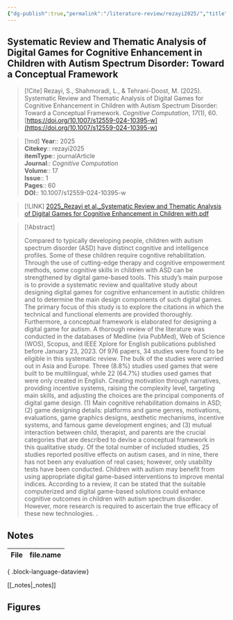 ```yaml
---
{"dg-publish":true,"permalink":"/literature-review/rezayi2025/","title":"Systematic Review and Thematic Analysis of Digital Games for Cognitive Enhancement in Children with Autism Spectrum Disorder Toward a Conceptual Framework","tags":["Autism","spectrum","disorder","Artificial","Intelligence","Cognitive","outcomes","Cognitive","rehabilitation","Digital","games"]}
---
```



## Systematic Review and Thematic Analysis of Digital Games for Cognitive Enhancement in Children with Autism Spectrum Disorder: Toward a Conceptual Framework

> [!Cite]
> Rezayi, S., Shahmoradi, L., & Tehrani-Doost, M. (2025). Systematic Review and Thematic Analysis of Digital Games for Cognitive Enhancement in Children with Autism Spectrum Disorder: Toward a Conceptual Framework. _Cognitive Computation_, _17_(1), 60. [https://doi.org/10.1007/s12559-024-10395-w](https://doi.org/10.1007/s12559-024-10395-w)


>[!md]
> **Year**:: 2025   
> **Citekey**:: rezayi2025  
> **itemType**:: journalArticle  
> **Journal**:: *Cognitive Computation*  
> **Volume**:: 17  
> **Issue**:: 1   
> **Pages**:: 60  
> **DOI**:: 10.1007/s12559-024-10395-w    

> [!LINK] 
> [2025_Rezayi et al._Systematic Review and Thematic Analysis of Digital Games for Cognitive Enhancement in Children with.pdf](zotero://select/library/items/JAW6YCFD)

> [!Abstract]
>
> Compared to typically developing people, children with autism spectrum disorder (ASD) have distinct cognitive and intelligence profiles. Some of these children require cognitive rehabilitation. Through the use of cutting-edge therapy and cognitive empowerment methods, some cognitive skills in children with ASD can be strengthened by digital game-based tools. This study’s main purpose is to provide a systematic review and qualitative study about designing digital games for cognitive enhancement in autistic children and to determine the main design components of such digital games. The primary focus of this study is to explore the citations in which the technical and functional elements are provided thoroughly. Furthermore, a conceptual framework is elaborated for designing a digital game for autism. A thorough review of the literature was conducted in the databases of Medline (via PubMed), Web of Science (WOS), Scopus, and IEEE Xplore for English publications published before January 23, 2023. Of 976 papers, 34 studies were found to be eligible in this systematic review. The bulk of the studies were carried out in Asia and Europe. Three (8.8%) studies used games that were built to be multilingual, while 22 (64.7%) studies used games that were only created in English. Creating motivation through narratives, providing incentive systems, raising the complexity level, targeting main skills, and adjusting the choices are the principal components of digital game design. (1) Main cognitive rehabilitation domains in ASD; (2) game designing details: platforms and game genres, motivations, evaluations, game graphics designs, aesthetic mechanisms, incentive systems, and famous game development engines; and (3) mutual interaction between child, therapist, and parents are the crucial categories that are described to devise a conceptual framework in this qualitative study. Of the total number of included studies, 25 studies reported positive effects on autism cases, and in nine, there has not been any evaluation of real cases; however, only usability tests have been conducted. Children with autism may benefit from using appropriate digital game-based interventions to improve mental indices. According to a review, it can be stated that the suitable computerized and digital game-based solutions could enhance cognitive outcomes in children with autism spectrum disorder. However, more research is required to ascertain the true efficacy of these new technologies.
>.
> 


## Notes

| File | file.name |
| ---- | --------- |

{ .block-language-dataview}

[[_notes\|_notes]]

## Figures

